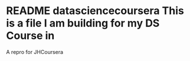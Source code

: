 # README datasciencecoursera This is a file I am building for my DS Course in
A repro for JHCoursera
